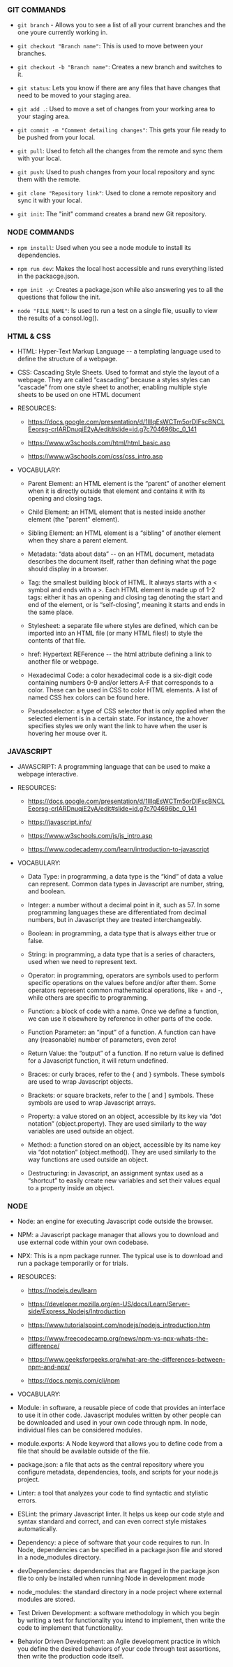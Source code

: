 ### GIT COMMANDS
* `git branch` - Allows you to see a list of all your current branches and the one youre currently working in.

* `git checkout "Branch name"`:  This is used to move between your branches.

* `git checkout -b "Branch name"`:  Creates a new branch and switches to it.

* `git status`: Lets you know if there are any files that have changes that need to be moved to your staging area.

* `git add .`: Used to move a set of changes from your working area to your staging area.

* `git commit -m "Comment detailing changes"`: This gets your file ready to be pushed from your local.

* `git pull`: Used to fetch all the changes from the remote and sync them with your local.

* `git push`: Used to push changes from your local repository and sync them with the remote.

* `git clone "Repository link"`: Used to clone a remote repository and sync it with your local.

* `git init`: The "init" command creates a brand new Git repository.

### NODE COMMANDS
* `npm install`: Used when you see a node module to install its dependencies.

* `npm run dev`: Makes the local host accessible and runs everything listed in the packacge.json.

* `npm init -y`: Creates a package.json while also answering yes to all the questions that follow the init.

* `node "FILE_NAME"`: Is used to run a test on a single file, usually to view the results of a consol.log().


### HTML & CSS 

* HTML: Hyper-Text Markup Language -- a templating language used to define the structure of a webpage.

* CSS: Cascading Style Sheets. Used to format and style the layout of a webpage. They are called “cascading” because a styles styles can “cascade” from one style sheet to another, enabling multiple style sheets to be used on one HTML document

* RESOURCES: 
    - https://docs.google.com/presentation/d/1IllqEsWCTm5orDIFscBNCLEeorsg-crlARDnuqiE2yA/edit#slide=id.g7c704696bc_0_141

    - https://www.w3schools.com/html/html_basic.asp

    - https://www.w3schools.com/css/css_intro.asp


* VOCABULARY:
    - Parent Element: an HTML element is the “parent” of another element when it is directly outside that element and contains it with its opening and closing tags.

    - Child Element: an HTML element that is nested inside another element (the "parent" element).

    - Sibling Element: an HTML element is a “sibling” of another element when they share a parent element.

    - Metadata: “data about data” -- on an HTML document, metadata describes the document itself, rather than defining what the page should display in a browser.

    - Tag: the smallest building block of HTML. It always starts with a < symbol and ends with a >. Each HTML element is made up of 1-2 tags: either it has an opening and closing tag denoting the start and end of the element, or is “self-closing”, meaning it starts and ends in the same place.

    - Stylesheet: a separate file where styles are defined, which can be imported into an HTML file (or many HTML files!) to style the contents of that file.

    - href: Hypertext REFerence -- the html attribute defining a link to another file or webpage.

    - Hexadecimal Code: a color hexadecimal code is a six-digit code containing numbers 0-9 and/or letters A-F that corresponds to a color. These can be used in CSS to color HTML elements. A list of named CSS hex colors can be found here.

    - Pseudoselector: a type of CSS selector that is only applied when the selected element is in a certain state. For instance, the a:hover specifies styles we only want the link to have when the user is hovering her mouse over it.


### JAVASCRIPT

* JAVASCRIPT: A programming language that can be used to make a webpage interactive.

* RESOURCES: 
    - https://docs.google.com/presentation/d/1IllqEsWCTm5orDIFscBNCLEeorsg-crlARDnuqiE2yA/edit#slide=id.g7c704696bc_0_141

    - https://javascript.info/

    - https://www.w3schools.com/js/js_intro.asp

    - https://www.codecademy.com/learn/introduction-to-javascript

* VOCABULARY: 

    - Data Type: in programming, a data type is the “kind” of data a value can represent. Common data types in Javascript are number, string, and boolean.

    - Integer: a number without a decimal point in it, such as 57. In some programming languages these are differentiated from decimal numbers, but in Javascript they are treated interchangeably.

    - Boolean: in programming, a data type that is always either true or false.

    - String: in programming, a data type that is a series of characters, used when we need to represent text.

    - Operator: in programming, operators are symbols used to perform specific operations on the values before and/or after them. Some operators represent common mathematical operations, like + and -, while others are specific to programming.

    - Function: a block of code with a name. Once we define a function, we can use it elsewhere by reference in other parts of the code.

    - Function Parameter: an “input” of a function. A function can have any (reasonable) number of parameters, even zero!

    - Return Value: the “output” of a function. If no return value is defined for a Javascript function, it will return undefined.

    - Braces: or curly braces, refer to the { and } symbols. These symbols are used to wrap Javascript objects.

    - Brackets: or square brackets, refer to the [ and ] symbols. These symbols are used to wrap Javascript arrays.

    - Property: a value stored on an object, accessible by its key via “dot notation” (object.property). They are used similarly to the way variables are used outside an object.

    - Method: a function stored on an object, accessible by its name key via “dot notation” (object.method(). They are used similarly to the way functions are used outside an object.

    - Destructuring: in Javascript, an assignment syntax used as a “shortcut” to easily create new variables and set their values equal to a property inside an object.

### NODE
* Node: an engine for executing Javascript code outside the browser.

* NPM: a Javascript package manager that allows you to download and use external code within your own codebase.

* NPX: This is a npm package runner. The typical use is to download and run a package temporarily or for trials.

* RESOURCES: 
    - https://nodejs.dev/learn

    - https://developer.mozilla.org/en-US/docs/Learn/Server-side/Express_Nodejs/Introduction

    - https://www.tutorialspoint.com/nodejs/nodejs_introduction.htm

    - https://www.freecodecamp.org/news/npm-vs-npx-whats-the-difference/

    - https://www.geeksforgeeks.org/what-are-the-differences-between-npm-and-npx/

    - https://docs.npmjs.com/cli/npm

* VOCABULARY:

- Module: in software, a reusable piece of code that provides an interface to use it in other code. Javascript modules written by other people can be downloaded and used in your own code through npm. In node, individual files can be considered modules.

- module.exports: A Node keyword that allows you to define code from a file that should be available outside of the file.

- package.json: a file that acts as the central repository where you configure metadata, dependencies, tools, and scripts for your node.js project.

- Linter: a tool that analyzes your code to find syntactic and stylistic errors.

- ESLint: the primary Javascript linter. It helps us keep our code style and syntax standard and correct, and can even correct style mistakes automatically.

- Dependency: a piece of software that your code requires to run. In Node, dependencies can be specified in a package.json file and stored in a node_modules directory.

- devDependencies: dependencies that are flagged in the package.json file to only be installed when running Node in development mode

- node_modules: the standard directory in a node project where external modules are stored.

- Test Driven Development: a software methodology in which you begin by writing a test for functionality you intend to implement, then write the code to implement that functionality.

- Behavior Driven Development: an Agile development practice in which you define the desired behaviors of your code through test assertions, then write the production code itself.
